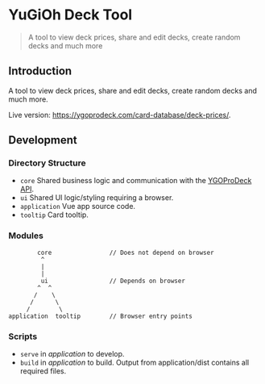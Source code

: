 # YuGiOh Deck Tool

> A tool to view deck prices, share and edit decks, create random decks and much more

## Introduction

A tool to view deck prices, share and edit decks, create random decks and much more.

Live version: <https://ygoprodeck.com/card-database/deck-prices/>.

## Development

### Directory Structure

-   `core` Shared business logic and communication with the [YGOProDeck API](https://db.ygoprodeck.com/api-guide/).
-   `ui` Shared UI logic/styling requiring a browser.
-   `application` Vue app source code.
-   `tooltip` Card tooltip.

### Modules

```text
        core                // Does not depend on browser
         ^
         |
         |
         ui                 // Depends on browser
        ^  ^
       /    \
      /      \
     /        \
application  tooltip        // Browser entry points

```

### Scripts

-   `serve` in _application_ to develop.
-   `build` in _application_ to build. Output from application/dist contains all required files.
